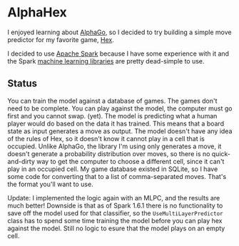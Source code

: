# AlphaHex

I enjoyed learning about [AlphaGo](https://deepmind.com/alpha-go.html), so I decided to try building a simple move predictor for my favorite game, [Hex](https://en.wikipedia.org/wiki/Hex_(board_game)).

I decided to use [Apache Spark](http://spark.apache.org/) because I have some experience with it and the Spark [machine learning libraries](http://spark.apache.org/docs/latest/mllib-guide.html) are pretty dead-simple to use.

## Status

You can train the model against a database of games.  The games don't need to be complete.
You can play against the model, the computer must go first and you cannot swap. (yet).
The model is predicting what a human player would do based on the data it has trained.  This means that a board state as input generates a move as output.  The model doesn't have any idea of the rules of Hex, so it doesn't know it cannot play in a cell that is occupied.  Unlike AlphaGo, the library I'm using only generates a move, it doesn't generate a probability distribution over moves, so there is no quick-and-dirty way to get the computer to choose a different cell, since it can't play in an occupied cell.  My game database existed in SQLite, so I have some code for converting that to a list of comma-separated moves.  That's the format you'll want to use.

Update: I implemented the logic again with an MLPC, and the results are much better!  Downside is that as of Spark 1.6.1 there is no functionality to save off the model used for that classifier, so the `UseMultiLayerPredictor` class has to spend some time training the model before you can play hex against the model.  Still no logic to esure that the model plays on an empty cell.
